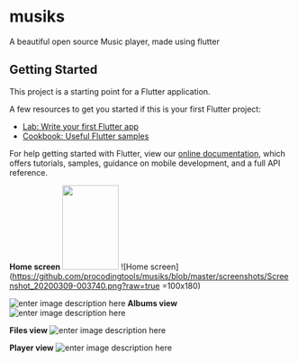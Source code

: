 # musiks

A beautiful open source Music player, made using flutter

## Getting Started

This project is a starting point for a Flutter application.

A few resources to get you started if this is your first Flutter project:

- [Lab: Write your first Flutter app](https://flutter.io/docs/get-started/codelab)
- [Cookbook: Useful Flutter samples](https://flutter.io/docs/cookbook)

For help getting started with Flutter, view our 
[online documentation](https://flutter.io/docs), which offers tutorials, 
samples, guidance on mobile development, and a full API reference.


**Home screen**
<img src="https://github.com/procodingtools/musiks/blob/master/screenshots/Screenshot_20200309-003740.png?raw=true" style="width: 100px; height: 150px"/>
![Home screen](https://github.com/procodingtools/musiks/blob/master/screenshots/Screenshot_20200309-003740.png?raw=true =100x180)

![enter image description here](https://github.com/procodingtools/musiks/blob/master/screenshots/Screenshot_20200309-003800.png?raw=true)
**Albums view**
![enter image description here](https://github.com/procodingtools/musiks/blob/master/screenshots/Screenshot_20200309-003751.png?raw=true)

**Files view**
![enter image description here](https://github.com/procodingtools/musiks/blob/master/screenshots/Screenshot_20200309-003812.png?raw=true)

**Player view**
![enter image description here](https://github.com/procodingtools/musiks/blob/master/screenshots/Screenshot_20200309-003824.png?raw=true)

